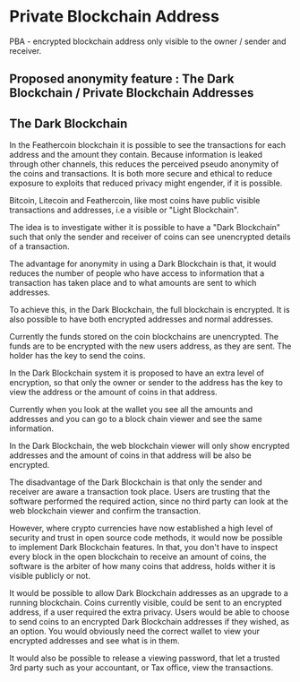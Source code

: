 Private Blockchain Address
==========================

PBA - encrypted blockchain address only visible to the owner / sender and receiver.

Proposed anonymity feature : The Dark Blockchain / Private Blockchain Addresses
-------------------------------------------------------------------------------

The Dark Blockchain
-------------------

In the Feathercoin blockchain it is possible to see the transactions for each address and the amount they contain. Because information is leaked through other channels, this reduces the perceived pseudo anonymity of the coins and transactions. It is both more secure and ethical to reduce exposure to exploits that reduced privacy might engender, if it is possible.

Bitcoin, Litecoin and Feathercoin, like most coins have public visible transactions and addresses, i.e a visible or "Light Blockchain". 

The idea is to investigate wither it is possible to have a "Dark Blockchain" such that only the sender and receiver of coins can see unencrypted details of a transaction.

The advantage for anonymity in using a Dark Blockchain is that, it  would reduces the number of people who have access to information that a transaction has taken place and to what amounts are sent to which addresses.

To achieve this, in the Dark Blockchain, the full blockchain is encrypted. It is also possible to have both encrypted addresses and normal addresses.

Currently the funds stored on the coin blockchains are unencrypted. The funds are to be encrypted with the new users address, as they are sent. The holder has the key to send the coins.

In the Dark Blockchain system it is proposed to have an extra level of encryption, so that only the owner or sender to the address has the key to view the address or the amount of coins in that address.

Currently when you look at the wallet you see all the amounts and addresses and you can go to a block chain viewer and see the same information.

In the Dark Blockchain, the web blockchain viewer will only show encrypted addresses and the amount of coins in that address will be also be encrypted.

The disadvantage of the Dark Blockchain is that only the sender and receiver are aware a transaction took place. Users are trusting that the software performed the required action, since no third party can look at the web blockchain viewer and confirm the transaction.

However, where crypto currencies have now established a high level of security and trust in open source code methods, it would now be possible to implement Dark Blockchain features. In that, you don't have to inspect every block in the open blockchain to receive an amount of coins, the software is the arbiter of how many coins that address, holds wither it is visible publicly or not.

It would be possible to allow Dark Blockchain addresses as an upgrade to a running blockchain. Coins currently visible, could be sent to an encrypted address, if a user required the extra privacy. Users would be able to choose to send coins to an encrypted Dark Blockchain addresses if they wished, as an option. You would obviously need the correct wallet to view your encrypted addresses and see what is in them.

It would also be possible to release a viewing password, that let a trusted 3rd party such as your accountant, or Tax office, view the transactions.
